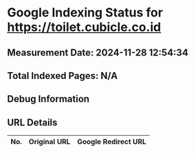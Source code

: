# Google Indexing Status for https://toilet.cubicle.co.id

## Measurement Date: 2024-11-28 12:54:34

## Total Indexed Pages: N/A

## Debug Information

## URL Details
| No. | Original URL | Google Redirect URL |
|-----|--------------|---------------------|
